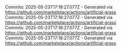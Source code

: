 Commits: 2025-05-23T17:18:27.077Z - Generated via https://github.com/marketplace/actions/artificial-grass
<br>
Commits: 2025-05-23T17:18:27.077Z - Generated via https://github.com/marketplace/actions/artificial-grass
<br>
Commits: 2025-05-23T17:18:27.077Z - Generated via https://github.com/marketplace/actions/artificial-grass
<br>
Commits: 2025-05-23T17:18:27.077Z - Generated via https://github.com/marketplace/actions/artificial-grass
<br>
